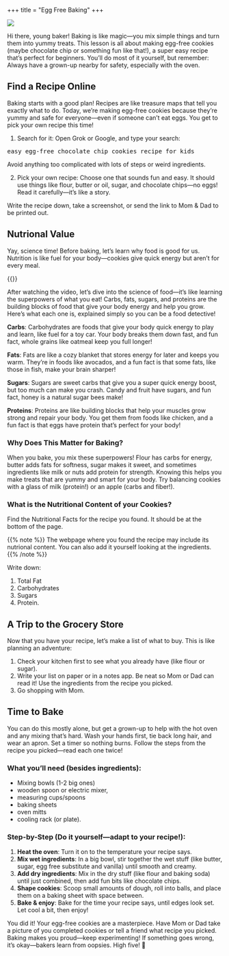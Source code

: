 +++
title = "Egg Free Baking"
+++

<img class="hero" src="/images/hero/cookies.jpg" />

Hi there, young baker! Baking is like magic—you mix simple things and turn them into yummy treats. This lesson is all about making egg-free cookies (maybe chocolate chip or something fun like that!), a super easy recipe that’s perfect for beginners. You’ll do most of it yourself, but remember: Always have a grown-up nearby for safety, especially with the oven. 

## Find a Recipe Online

Baking starts with a good plan! Recipes are like treasure maps that tell you exactly what to do. Today, we’re making egg-free cookies because they’re yummy and safe for everyone—even if someone can’t eat eggs. You get to pick your own recipe this time!

1.  Search for it: Open Grok or Google, and type your search:

<pre>easy egg-free chocolate chip cookies recipe for kids</pre>

Avoid anything too complicated with lots of steps or weird ingredients.

2.  Pick your own recipe: Choose one that sounds fun and easy. It should use things like flour, butter or oil, sugar, and chocolate chips—no eggs! Read it carefully—it’s like a story. 

Write the recipe down, take a screenshot, or send the link to Mom & Dad to be printed out.

## Nutrional Value

Yay, science time! Before baking, let’s learn why food is good for us. Nutrition is like fuel for your body—cookies give quick energy but aren’t for every meal.

{{<youtube a-084pqI05U>}}

After watching the video, let’s dive into the science of food—it’s like learning the superpowers of what you eat! Carbs, fats, sugars, and proteins are the building blocks of food that give your body energy and help you grow. Here’s what each one is, explained simply so you can be a food detective!

**Carbs**: Carbohydrates are foods that give your body quick energy to play and learn, like fuel for a toy car. Your body breaks them down fast, and fun fact, whole grains like oatmeal keep you full longer!

**Fats**: Fats are like a cozy blanket that stores energy for later and keeps you warm. They’re in foods like avocados, and a fun fact is that some fats, like those in fish, make your brain sharper!

**Sugars**: Sugars are sweet carbs that give you a super quick energy boost, but too much can make you crash. Candy and fruit have sugars, and fun fact, honey is a natural sugar bees make!

**Proteins**: Proteins are like building blocks that help your muscles grow strong and repair your body. You get them from foods like chicken, and a fun fact is that eggs have protein that’s perfect for your body!

### Why Does This Matter for Baking?

When you bake, you mix these superpowers! Flour has carbs for energy, butter adds fats for softness, sugar makes it sweet, and sometimes ingredients like milk or nuts add protein for strength. Knowing this helps you make treats that are yummy and smart for your body. Try balancing cookies with a glass of milk (protein!) or an apple (carbs and fiber!).

### What is the Nutritional Content of your Cookies?

Find the Nutritional Facts for the recipe you found. It should be at the bottom of the page.

{{% note %}}
The webpage where you found the recipe may include its nutrional content. You can also add it yourself looking at the ingredients.
{{% /note %}}

Write down:

1. Total Fat
2. Carbohydrates
3. Sugars
4. Protein. 

## A Trip to the Grocery Store

Now that you have your recipe, let’s make a list of what to buy. This is like planning an adventure:

1. Check your kitchen first to see what you already have (like flour or sugar). 
2. Write your list on paper or in a notes app. Be neat so Mom or Dad can read it! Use the ingredients from the recipe you picked. 
3. Go shopping with Mom.

## Time to Bake

You can do this mostly alone, but get a grown-up to help with the hot oven and any mixing that’s hard. Wash your hands first, tie back long hair, and wear an apron. Set a timer so nothing burns. Follow the steps from the recipe you picked—read each one twice! 

### What you’ll need (besides ingredients):

- Mixing bowls (1-2 big ones)
- wooden spoon or electric mixer, 
- measuring cups/spoons
- baking sheets
- oven mitts
- cooling rack (or plate).

### Step-by-Step (Do it yourself—adapt to your recipe!):

1. **Heat the oven**: Turn it on to the temperature your recipe says.
2. **Mix wet ingredients**: In a big bowl, stir together the wet stuff (like butter, sugar, egg free substitute and vanilla) until smooth and creamy.
3. **Add dry ingredients**: Mix in the dry stuff (like flour and baking soda) until just combined, then add fun bits like chocolate chips.
4. **Shape cookies**: Scoop small amounts of dough, roll into balls, and place them on a baking sheet with space between.
5. **Bake & enjoy**: Bake for the time your recipe says, until edges look set. Let cool a bit, then enjoy!

You did it! Your egg-free cookies are a masterpiece. Have Mom or Dad take a picture of you completed cookies or tell a friend what recipe you picked. Baking makes you proud—keep experimenting! If something goes wrong, it’s okay—bakers learn from oopsies. High five! 🧁
